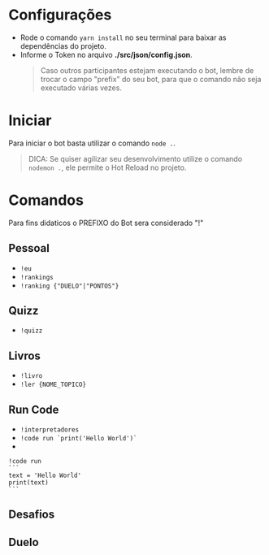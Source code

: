 # Configurações
- Rode o comando `yarn install` no seu terminal para baixar as dependências do projeto.
- Informe o Token no arquivo **./src/json/config.json**.
    > Caso outros participantes estejam executando o bot, lembre de trocar o campo "prefix" do seu bot, para que o comando não seja executado várias vezes. 

# Iniciar
Para iniciar o bot basta utilizar o comando `node .`.
> DICA: Se quiser agilizar seu desenvolvimento utilize o comando `nodemon .`, ele permite o Hot Reload no projeto. 

# Comandos
Para fins didaticos o PREFIXO do Bot sera considerado "!"
## Pessoal
* `!eu`
* `!rankings`
* `!ranking {"DUELO"|"PONTOS"}`
## Quizz
* `!quizz`
## Livros
* `!livro`
* `!ler {NOME_TOPICO}`
## Run Code
* `!interpretadores`
* ``!code run `print('Hello World')` ``
*
````
!code run
```
text = 'Hello World'
print(text)
```
````
## Desafios

## Duelo

